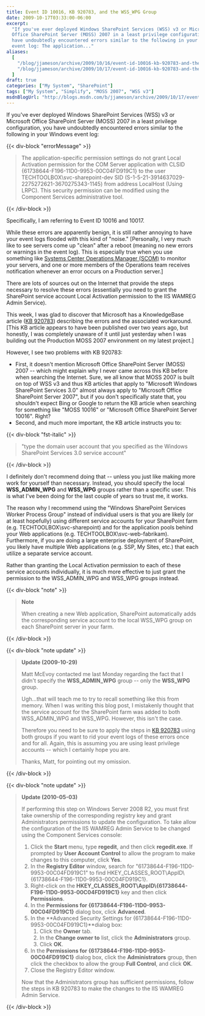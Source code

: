```yaml
---
title: Event ID 10016, KB 920783, and the WSS_WPG Group
date: 2009-10-17T03:33:00-06:00
excerpt:
  "If you've ever deployed Windows SharePoint Services (WSS) v3 or Microsoft
  Office SharePoint Server (MOSS) 2007 in a least privilege configuration, you
  have undoubtedly encountered errors similar to the following in your Windows
  event log: The application..."
aliases:
  [
    "/blog/jjameson/archive/2009/10/16/event-id-10016-kb-920783-and-the-wss-wpg-group.aspx",
    "/blog/jjameson/archive/2009/10/17/event-id-10016-kb-920783-and-the-wss-wpg-group.aspx",
  ]
draft: true
categories: ["My System", "SharePoint"]
tags: ["My System", "Simplify", "MOSS 2007", "WSS v3"]
msdnBlogUrl: "http://blogs.msdn.com/b/jjameson/archive/2009/10/17/event-id-10016-kb-920783-and-the-wss-wpg-group.aspx"
---
```


If you've ever deployed Windows SharePoint Services (WSS) v3 or Microsoft Office
SharePoint Server (MOSS) 2007 in a least privilege configuration, you have
undoubtedly encountered errors similar to the following in your Windows event
log:

{{< div-block "errorMessage" >}}

> The application-specific permission settings do not grant Local Activation
> permission for the COM Server application with CLSID
> {61738644-F196-11D0-9953-00C04FD919C1} to the user
> TECHTOOLBOX\svc-sharepoint-dev SID
> (S-1-5-21-3914637029-2275272621-3670275343-1145) from address LocalHost (Using
> LRPC). This security permission can be modified using the Component Services
> administrative tool.

{{< /div-block >}}

Specifically, I am referring to Event ID 10016 and 10017.

While these errors are apparently benign, it is still rather annoying to have
your event logs flooded with this kind of "noise."
[Personally, I very much like to see servers come up "clean" after a reboot (meaning no new errors or warnings in the event log). This is especially true when you use something like [Systems Center Operations Manager (SCOM)](http://www.microsoft.com/systemcenter/operationsmanager/en/us/default.aspx)
to monitor your servers, and one or more members of the Operations team receives
notification whenever an error occurs on a Production server.]

There are lots of sources out on the Internet that provide the steps necessary
to resolve these errors (essentially you need to grant the SharePoint service
account Local Activation permission to the IIS WAMREG Admin Service).

This week, I was glad to discover that Microsoft has a KnowledgeBase article
([KB 920783](http://support.microsoft.com/kb/920783)) describing the errors and
the associated workaround. [This KB article appears to have been published over
two years ago, but honestly, I was completely unaware of it until just yesterday
when I was building out the Production MOSS 2007 environment on my latest
project.]

However, I see two problems with KB 920783:

- First, it doesn't mention Microsoft Office SharePoint Server (MOSS) 2007 --
  which might explain why I never came across this KB before when searching the
  Internet. Sure, we all know that MOSS 2007 is built on top of WSS v3 and thus
  KB articles that apply to "Microsoft Windows SharePoint Services 3.0" almost
  always apply to "Microsoft Office SharePoint Server 2007", but if you don't
  specifically state that, you shouldn't expect Bing or Google to return the KB
  article when searching for something like "MOSS 10016" or "Microsoft Office
  SharePoint Server 10016". Right?
- Second, and much more important, the KB article instructs you to:

{{< div-block "fst-italic" >}}

> "type the domain user account that you specified as the Windows SharePoint
> Services 3.0 service account"

{{< /div-block >}}

I definitely don't recommend doing that -- unless you just like making more work
for yourself than necessary. Instead, you should specify the local
**WSS_ADMIN_WPG** and **WSS_WPG** groups rather than a specific user. This is
what I've been doing for the last couple of years so trust me, it works.

The reason why I recommend using the "Windows SharePoint Services Worker Process
Group" instead of individual users is that you are likely (or at least
hopefully) using different service accounts for your SharePoint farm (e.g.
TECHTOOLBOX\svc-sharepoint) and for the application pools behind your Web
applications (e.g. TECHTOOLBOX\svc-web-fabrikam). Furthermore, if you are doing
a large enterprise deployment of SharePoint, you likely have multiple Web
applications (e.g. SSP, My Sites, etc.) that each utilize a separate service
account.

Rather than granting the Local Activation permission to each of these service
accounts individually, it is much more effective to just grant the permission to
the WSS_ADMIN_WPG and WSS_WPG groups instead.

{{< div-block "note" >}}

> **Note**
>
> When creating a new Web application, SharePoint automatically adds the
> corresponding service account to the local WSS_WPG group on each SharePoint
> server in your farm.

{{< /div-block >}}

{{< div-block "note update" >}}

> **Update (2009-10-29)**
>
> Matt McEvoy contacted me last Monday regarding the fact that I didn't specify
> the **WSS_ADMIN_WPG** group -- only the **WSS_WPG** group.
>
> Ugh...that will teach me to try to recall something like this from memory.
> When I was writing this blog post, I mistakenly thought that the service
> account for the SharePoint farm was added to both WSS_ADMIN_WPG and WSS_WPG.
> However, this isn't the case.
>
> Therefore you need to be sure to apply the steps in
> [KB 920783](http://support.microsoft.com/kb/920783) using both groups if you
> want to rid your event logs of these errors once and for all. Again, this is
> assuming you are using least privilege accounts -- which I certainly hope you
> are.
>
> Thanks, Matt, for pointing out my omission.

{{< /div-block >}}

{{< div-block "note update" >}}

> **Update (2010-05-03)**
>
> If performing this step on Windows Server 2008 R2, you must first take
> ownership of the corresponding registry key and grant Administrators
> permissions to update the configuration.
> To take allow the configuration of the IIS WAMREG Admin Service to be changed
> using the Component Services console:
>
> 1. Click the **Start** menu, type **regedit**, and then click **regedit.exe**.
>    If prompted by **User Account Control** to allow the program to make
>    changes to this computer, click **Yes**.
> 1. In the **Registry Editor** window, search for
>    "61738644-F196-11D0-9953-00C04FD919C1" to find
>    HKEY_CLASSES_ROOT\AppID\\{61738644-F196-11D0-9953-00C04FD919C1}.
> 1. Right-click on the
>    **HKEY_CLASSES_ROOT\AppID\\{61738644-F196-11D0-9953-00C04FD919C1}** key and
>    then click **Permissions**.
> 1. In the **Permissions for {61738644-F196-11D0-9953-00C04FD919C1}** dialog
>    box, click **Advanced**.
> 1. In the **Advanced Security Settings for
>    {61738644-F196-11D0-9953-00C04FD919C1}**dialog box:
>    1. Click the **Owner** tab.
>    1. In the **Change owner to** list, click the **Administrators** group.
>    1. Click **OK**.
> 1. In the **Permissions for {61738644-F196-11D0-9953-00C04FD919C1}** dialog
>    box, click the **Administrators** group, then click the checkbox to allow
>    the group **Full Control**, and click **OK**.
> 1. Close the Registry Editor window.
>
> Now that the Administrators group has sufficient permissions, follow the steps
> in KB 920783 to make the changes to the IIS WAMREG Admin Service.

{{< /div-block >}}
